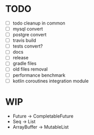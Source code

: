# TODO

- [ ] todo cleanup in common
- [ ] mysql convert
- [ ] postgre convert
- [ ] travis build
- [ ] tests convert?
- [ ] docs
- [ ] release
- [ ] gradle files
- [ ] old files removal
- [ ] performance benchmark
- [ ] kotlin coroutines integration module

# WIP

* Future -> CompletableFuture
* Seq -> List
* ArrayBuffer -> MutableList
